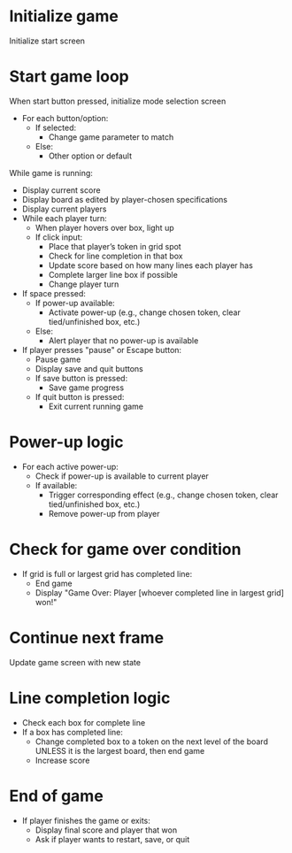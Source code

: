 # Initialize game  
Initialize start screen  

# Start game loop  
When start button pressed, initialize mode selection screen  
- For each button/option:  
  - If selected:  
    - Change game parameter to match  
  - Else:  
    - Other option or default  

While game is running:  
- Display current score  
- Display board as edited by player-chosen specifications  
- Display current players  
- While each player turn:  
  - When player hovers over box, light up  
  - If click input:  
    - Place that player’s token in grid spot  
    - Check for line completion in that box  
    - Update score based on how many lines each player has  
    - Complete larger line box if possible  
    - Change player turn  
- If space pressed:  
  - If power-up available:  
    - Activate power-up (e.g., change chosen token, clear tied/unfinished box, etc.)  
  - Else:  
    - Alert player that no power-up is available  
- If player presses "pause" or Escape button:  
  - Pause game  
  - Display save and quit buttons  
  - If save button is pressed:  
    - Save game progress  
  - If quit button is pressed:  
    - Exit current running game  

# Power-up logic  
- For each active power-up:  
  - Check if power-up is available to current player  
  - If available:  
    - Trigger corresponding effect (e.g., change chosen token, clear tied/unfinished box, etc.)  
    - Remove power-up from player  

# Check for game over condition  
- If grid is full or largest grid has completed line:  
  - End game  
  - Display "Game Over: Player [whoever completed line in largest grid] won!"  

# Continue next frame  
Update game screen with new state  

# Line completion logic  
- Check each box for complete line  
- If a box has completed line:  
  - Change completed box to a token on the next level of the board UNLESS it is the largest board, then end game  
  - Increase score  

# End of game  
- If player finishes the game or exits:  
  - Display final score and player that won  
  - Ask if player wants to restart, save, or quit  
